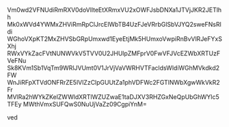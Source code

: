 Vm0wd2VFNUdiRmRXV0doVllteEtXRmxVU2xOWFJsbDNXa1JTVjJKR2JETlhh
Mk0xWVd4YWMxZHViRmRpClJrcElWbTB4UzFJeVRrbGlSbVJYQ2sweFNsRldi
WGhoVXpKT2MxZHVSbGRpUmxwd1EyeEtjMk5HUmxoVwpiRnBvVlRJeFYxSXhj
RWxVYkZacFVtNUNWVkV5TVV0U2JHUlpZMFprV0FwVFJVcEZWbXRTUzFVeFNu
Sk8KVm1Sb1VqTm9WRlJVUmt0V1JrVjVaVWRHVTFacldsWldiWGhMVkdkd2FW
WnJiRFpXTVdONFRrZE5lVlZzClpGUUtZa1phVDFWc2FGTlNWbXgwWkVkR2Fr
MVlRa2hWYkZKelZWWldXRTlWZUZwaE1taDJXV3RHZGxNeQpUbGhWYlc5TFEy
MWthVmxSUFQwS0NuUjVaZz09CgpiYnM=

ved